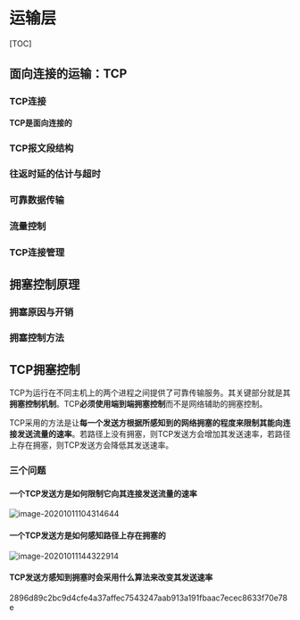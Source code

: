 # 运输层

[TOC]

## 面向连接的运输：TCP

### TCP连接

**TCP是面向连接的**

### TCP报文段结构



### 往返时延的估计与超时



### 可靠数据传输



### 流量控制



### TCP连接管理



## 拥塞控制原理

### 拥塞原因与开销



### 拥塞控制方法



## TCP拥塞控制

TCP为运行在不同主机上的两个进程之间提供了可靠传输服务。其关键部分就是其**拥塞控制机制**。TCP**必须使用端到端拥塞控制**而不是网络辅助的拥塞控制。

TCP采用的方法是让**每一个发送方根据所感知到的网络拥塞的程度来限制其能向连接发送流量的速率**。若路径上没有拥塞，则TCP发送方会增加其发送速率，若路径上存在拥塞，则TCP发送方会降低其发送速率。

### 三个问题

#### 一个TCP发送方是如何限制它向其连接发送流量的速率

![image-20201011104314644](C:\Users\26082\AppData\Roaming\Typora\typora-user-images\image-20201011104314644.png)

#### 一个TCP发送方是如何感知路径上存在拥塞的

![image-20201011144322914](C:\Users\26082\AppData\Roaming\Typora\typora-user-images\image-20201011144322914.png)



#### TCP发送方感知到拥塞时会采用什么算法来改变其发送速率

2896d89c2bc9d4cfe4a37affec7543247aab913a191fbaac7ecec8633f70e78e

